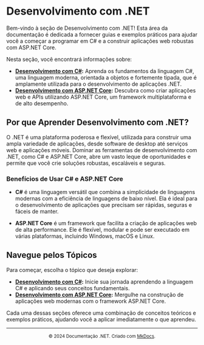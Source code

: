 # Desenvolvimento com .NET

Bem-vindo à seção de Desenvolvimento com .NET! Esta área da documentação é dedicada a fornecer guias e exemplos práticos para ajudar você a começar a programar em C# e a construir aplicações web robustas com ASP.NET Core.

Nesta seção, você encontrará informações sobre:

- **[Desenvolvimento com C#](csharp.md):** Aprenda os fundamentos da linguagem C#, uma linguagem moderna, orientada a objetos e fortemente tipada, que é amplamente utilizada para o desenvolvimento de aplicações .NET.
- **[Desenvolvimento com ASP.NET Core](aspnet-core.md):** Descubra como criar aplicações web e APIs utilizando ASP.NET Core, um framework multiplataforma e de alto desempenho.

## Por que Aprender Desenvolvimento com .NET?

O .NET é uma plataforma poderosa e flexível, utilizada para construir uma ampla variedade de aplicações, desde software de desktop até serviços web e aplicações móveis. Dominar as ferramentas de desenvolvimento com .NET, como C# e ASP.NET Core, abre um vasto leque de oportunidades e permite que você crie soluções robustas, escaláveis e seguras.

### Benefícios de Usar C# e ASP.NET Core

- **C#** é uma linguagem versátil que combina a simplicidade de linguagens modernas com a eficiência de linguagens de baixo nível. Ela é ideal para o desenvolvimento de aplicações que precisam ser rápidas, seguras e fáceis de manter.

- **ASP.NET Core** é um framework que facilita a criação de aplicações web de alta performance. Ele é flexível, modular e pode ser executado em várias plataformas, incluindo Windows, macOS e Linux.

## Navegue pelos Tópicos

Para começar, escolha o tópico que deseja explorar:

- **[Desenvolvimento com C#](csharp.md):** Inicie sua jornada aprendendo a linguagem C# e aplicando seus conceitos fundamentais.
- **[Desenvolvimento com ASP.NET Core](aspnet-core.md):** Mergulhe na construção de aplicações web modernas com o framework ASP.NET Core.

Cada uma dessas seções oferece uma combinação de conceitos teóricos e exemplos práticos, ajudando você a aplicar imediatamente o que aprendeu.

---

<div align="center">
    <small>© 2024 Documentação .NET. Criado com <a href="https://www.mkdocs.org/">MkDocs</a>.</small>
</div>
